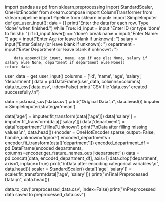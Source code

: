 import pandas as pd
from sklearn.preprocessing import StandardScaler, OneHotEncoder
from sklearn.compose import ColumnTransformer
from sklearn.pipeline import Pipeline
from sklearn.impute import SimpleImputer
def get_user_input():
    data = []
    print("Enter the data for each row. Type 'done' when finished.")
    while True:
        id_input = input("Enter ID (or type 'done' to finish): ")
        if id_input.lower() == 'done':
            break
        name = input("Enter Name: ")
        age = input("Enter Age (or leave blank if unknown): ")
        salary = input("Enter Salary (or leave blank if unknown): ")
        department = input("Enter Department (or leave blank if unknown): ")
        
        data.append([id_input, name, age if age else None, salary if salary else None, department if department else None])
    return data
    
user_data = get_user_input()
columns = ['id', 'name', 'age', 'salary', 'department']
data = pd.DataFrame(user_data, columns=columns)
data.to_csv('data.csv', index=False)
print("CSV file 'data.csv' created successfully.\n")

data = pd.read_csv('data.csv')
print("Original Data:\n", data.head())
imputer = SimpleImputer(strategy='mean')

data['age'] = imputer.fit_transform(data[['age']])
data['salary'] = imputer.fit_transform(data[['salary']])
data['department'] = data['department'].fillna('Unknown')
print("\nData after filling missing values:\n", data.head())
encoder = OneHotEncoder(sparse_output=False, handle_unknown='ignore')
encoded_departments = encoder.fit_transform(data[['department']])
encoded_department_df = pd.DataFrame(encoded_departments, columns=encoder.get_feature_names_out(['department']))
data = pd.concat([data, encoded_department_df], axis=1)
data.drop('department', axis=1, inplace=True)
print("\nData after encoding categorical variables:\n", data.head())
scaler = StandardScaler()
data[['age', 'salary']] = scaler.fit_transform(data[['age', 'salary']])
print("\nFinal Preprocessed Data:\n", data.head())

data.to_csv('preprocessed_data.csv', index=False)
print("\nPreprocessed data saved to preprocessed_data.csv")
